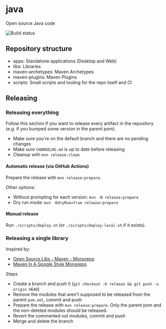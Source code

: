 # java
Open source Java code

![Build status](https://github.com/ngeor/java/actions/workflows/maven.yml/badge.svg)

## Repository structure

- apps: Standalone applications (Desktop and Web)
- libs: Libraries
- maven-archetypes: Maven Archetypes
- maven-plugins: Maven Plugins
- scripts: Small scripts and tooling for the repo itself and CI

## Releasing

### Releasing everything

Follow this section if you want to release every artifact in the repository
(e.g. if you bumped some version in the parent pom).

- Make sure you're on the default branch and there are no pending changes
- Make sure `CHANGELOG.md` is up to date before releasing
- Cleanup with `mvn release:clean`

#### Automatic release (via GitHub Actions)

Prepare the release with `mvn release:prepare`.

Other options:

- Without prompting for each version: `mvn -B release:prepare`
- Dry run mode: `mvn -DdryRun=true release:prepare`

#### Manual release

Run `./scripts/deploy.sh` (or `./scripts/deploy-local.sh` if it exists).

### Releasing a single library

Inspired by:

- [Open Source Libs - Maven - Monorepo](https://opensourcelibs.com/lib/logiball-monorepo)
- [Maven In A Google Style Monorepo](https://paulhammant.com/2017/01/27/maven-in-a-google-style-monorepo/)

Steps

- Create a branch and push it (`git checkout -b release && git push -u origin HEAD`)
- Remove the modules that aren't supposed to be released from the parent `pom.xml`, commit and push
- Prepare the release with `mvn release:prepare`. Only the parent pom and the non-deleted modules should be released.
- Revert the commented out modules, commit and push
- Merge and delete the branch
